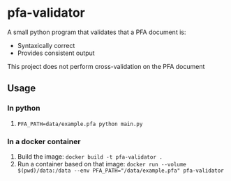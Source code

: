# pfa-validator

A small python program that validates that a PFA document is:
- Syntaxically correct
- Provides consistent output

This project does not perform cross-validation on the PFA document

## Usage

### In python
1. `PFA_PATH=data/example.pfa python main.py`

### In a docker container
1. Build the image: `docker build -t pfa-validator .`
2. Run a container based on that image: `docker run --volume $(pwd)/data:/data --env PFA_PATH="/data/example.pfa" pfa-validator`
